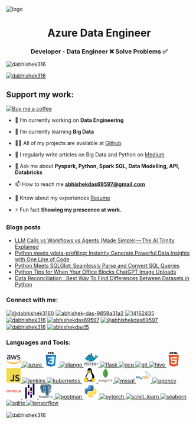 ![logo](https://github.com/user-attachments/assets/9724cc85-7289-48e5-8f81-102574b09e2d)
<h1 align="center">Azure Data Engineer</h1>
<h3 align="center">Developer - Data Engineer ❌ Solve Problems ✅</h3>

<p align="left"> <img src="https://komarev.com/ghpvc/?username=dabhishek316&label=Profile%20views&color=0e75b6&style=flat" alt="dabhishek316" /> </p> 

<p align="left"> <a href="https://github.com/ryo-ma/github-profile-trophy"><img src="https://github-profile-trophy.vercel.app/?username=dabhishek316" alt="dabhishek316" /></a> </p>

## **Support my work:**
[![Buy me a coffee](https://img.shields.io/badge/Buy%20me%20a%20coffee--yellow.svg?logo=buy-me-a-coffee&logoColor=orange&style=social)](https://buymeacoffee.com/abhishekdas)

- 🔭 I’m currently working on **Data Engineering**

- 🌱 I’m currently learning **Big Data**

- 👨‍💻 All of my projects are available at [Github](https://github.com/dabhishek316)

- 📝 I regularly write articles on Big Data and Python on [Medium](https://medium.com/@abhishekdas69597)

- 💬 Ask me about **Pyspark, Python, Spark SQL, Data Modelling, API, Databricks**

- 📫 How to reach me **abhishekdas69597@gmail.com**

- 📄 Know about my experiences [Resume](https://github.com/dabhishek316/Abhishek-Das-Resume-using-Latex/blob/main/Abhishek_Das_Azure_Data_Engineer.pdf)

- ⚡ Fun fact **Showing my prescence at work.**

### Blogs posts
<!-- BLOG-POST-LIST:START -->
- [LLM Calls vs Workflows vs Agents &lpar;Made Simple&rpar; — The AI Trinity Explained](https://medium.com/@abhishekdas69597/llm-calls-vs-workflows-vs-agents-made-simple-the-ai-trinity-explained-259b670484ae?source=rss-35d27701c9d9------2)
- [Python meets ydata-profiling: Instantly Generate Powerful Data Insights with One Line of Code](https://medium.com/pythoneers/python-meets-ydata-profiling-instantly-generate-powerful-data-insights-with-one-line-of-code-d3e6647b9d84?source=rss-35d27701c9d9------2)
- [Python Meets SQLGlot: Seamlessly Parse and Convert SQL Queries](https://medium.com/pythoneers/python-meets-sqlglot-seamlessly-parse-and-convert-sql-queries-6b8e2f648fb0?source=rss-35d27701c9d9------2)
- [Python Tips for When Your Office Blocks ChatGPT Image  Uploads](https://medium.com/@abhishekdas69597/python-tips-for-when-your-office-blocks-chatgpt-image-uploads-2b372448b67a?source=rss-35d27701c9d9------2)
- [Data Reconciliation : Best Way To Find Differences Between Datasets in Python](https://medium.com/@abhishekdas69597/data-reconciliation-best-way-to-find-differences-between-datasets-in-python-0e2563e8b0aa?source=rss-35d27701c9d9------2)
<!-- BLOG-POST-LIST:END -->

<h3 align="left">Connect with me:</h3>
<p align="left">
<a href="https://twitter.com/@dabhishek3160" target="blank"><img align="center" src="https://raw.githubusercontent.com/rahuldkjain/github-profile-readme-generator/master/src/images/icons/Social/twitter.svg" alt="@dabhishek3160" height="30" width="40" /></a>
<a href="https://linkedin.com/in/abhishek-das-9859a31a2" target="blank"><img align="center" src="https://raw.githubusercontent.com/rahuldkjain/github-profile-readme-generator/master/src/images/icons/Social/linked-in-alt.svg" alt="abhishek-das-9859a31a2" height="30" width="40" /></a>
<a href="https://stackoverflow.com/users/14162435" target="blank"><img align="center" src="https://raw.githubusercontent.com/rahuldkjain/github-profile-readme-generator/master/src/images/icons/Social/stack-overflow.svg" alt="14162435" height="30" width="40" /></a>
<a href="https://kaggle.com/dabhishek316" target="blank"><img align="center" src="https://raw.githubusercontent.com/rahuldkjain/github-profile-readme-generator/master/src/images/icons/Social/kaggle.svg" alt="dabhishek316" height="30" width="40" /></a>
<a href="https://instagram.com/abhishekdas69597" target="blank"><img align="center" src="https://raw.githubusercontent.com/rahuldkjain/github-profile-readme-generator/master/src/images/icons/Social/instagram.svg" alt="abhishekdas69597" height="30" width="40" /></a>
<a href="https://medium.com/@abhishekdas69597" target="blank"><img align="center" src="https://raw.githubusercontent.com/rahuldkjain/github-profile-readme-generator/master/src/images/icons/Social/medium.svg" alt="@abhishekdas69597" height="30" width="40" /></a>
<a href="https://www.leetcode.com/dabhishek316" target="blank"><img align="center" src="https://raw.githubusercontent.com/rahuldkjain/github-profile-readme-generator/master/src/images/icons/Social/leet-code.svg" alt="dabhishek316" height="30" width="40" /></a>
<a href="https://auth.geeksforgeeks.org/user/abhishekdas15" target="blank"><img align="center" src="https://raw.githubusercontent.com/rahuldkjain/github-profile-readme-generator/master/src/images/icons/Social/geeks-for-geeks.svg" alt="abhishekdas15" height="30" width="40" /></a>
</p>

<h3 align="left">Languages and Tools:</h3>
<p align="left"> <a href="https://aws.amazon.com" target="_blank" rel="noreferrer"> <img src="https://raw.githubusercontent.com/devicons/devicon/master/icons/amazonwebservices/amazonwebservices-original-wordmark.svg" alt="aws" width="40" height="40"/> </a> <a href="https://azure.microsoft.com/en-in/" target="_blank" rel="noreferrer"> <img src="https://www.vectorlogo.zone/logos/microsoft_azure/microsoft_azure-icon.svg" alt="azure" width="40" height="40"/> </a> <a href="https://www.w3schools.com/css/" target="_blank" rel="noreferrer"> <img src="https://raw.githubusercontent.com/devicons/devicon/master/icons/css3/css3-original-wordmark.svg" alt="css3" width="40" height="40"/> </a> <a href="https://www.djangoproject.com/" target="_blank" rel="noreferrer"> <img src="https://cdn.worldvectorlogo.com/logos/django.svg" alt="django" width="40" height="40"/> </a> <a href="https://www.docker.com/" target="_blank" rel="noreferrer"> <img src="https://raw.githubusercontent.com/devicons/devicon/master/icons/docker/docker-original-wordmark.svg" alt="docker" width="40" height="40"/> </a> <a href="https://flask.palletsprojects.com/" target="_blank" rel="noreferrer"> <img src="https://www.vectorlogo.zone/logos/pocoo_flask/pocoo_flask-icon.svg" alt="flask" width="40" height="40"/> </a> <a href="https://cloud.google.com" target="_blank" rel="noreferrer"> <img src="https://www.vectorlogo.zone/logos/google_cloud/google_cloud-icon.svg" alt="gcp" width="40" height="40"/> </a> <a href="https://git-scm.com/" target="_blank" rel="noreferrer"> <img src="https://www.vectorlogo.zone/logos/git-scm/git-scm-icon.svg" alt="git" width="40" height="40"/> </a> <a href="https://hive.apache.org/" target="_blank" rel="noreferrer"> <img src="https://www.vectorlogo.zone/logos/apache_hive/apache_hive-icon.svg" alt="hive" width="40" height="40"/> </a> <a href="https://www.w3.org/html/" target="_blank" rel="noreferrer"> <img src="https://raw.githubusercontent.com/devicons/devicon/master/icons/html5/html5-original-wordmark.svg" alt="html5" width="40" height="40"/> </a> <a href="https://developer.mozilla.org/en-US/docs/Web/JavaScript" target="_blank" rel="noreferrer"> <img src="https://raw.githubusercontent.com/devicons/devicon/master/icons/javascript/javascript-original.svg" alt="javascript" width="40" height="40"/> </a> <a href="https://www.jenkins.io" target="_blank" rel="noreferrer"> <img src="https://www.vectorlogo.zone/logos/jenkins/jenkins-icon.svg" alt="jenkins" width="40" height="40"/> </a> <a href="https://kubernetes.io" target="_blank" rel="noreferrer"> <img src="https://www.vectorlogo.zone/logos/kubernetes/kubernetes-icon.svg" alt="kubernetes" width="40" height="40"/> </a> <a href="https://www.linux.org/" target="_blank" rel="noreferrer"> <img src="https://raw.githubusercontent.com/devicons/devicon/master/icons/linux/linux-original.svg" alt="linux" width="40" height="40"/> </a> <a href="https://www.mongodb.com/" target="_blank" rel="noreferrer"> <img src="https://raw.githubusercontent.com/devicons/devicon/master/icons/mongodb/mongodb-original-wordmark.svg" alt="mongodb" width="40" height="40"/> </a> <a href="https://www.microsoft.com/en-us/sql-server" target="_blank" rel="noreferrer"> <img src="https://www.svgrepo.com/show/303229/microsoft-sql-server-logo.svg" alt="mssql" width="40" height="40"/> </a> <a href="https://www.mysql.com/" target="_blank" rel="noreferrer"> <img src="https://raw.githubusercontent.com/devicons/devicon/master/icons/mysql/mysql-original-wordmark.svg" alt="mysql" width="40" height="40"/> </a> <a href="https://opencv.org/" target="_blank" rel="noreferrer"> <img src="https://www.vectorlogo.zone/logos/opencv/opencv-icon.svg" alt="opencv" width="40" height="40"/> </a> <a href="https://www.oracle.com/" target="_blank" rel="noreferrer"> <img src="https://raw.githubusercontent.com/devicons/devicon/master/icons/oracle/oracle-original.svg" alt="oracle" width="40" height="40"/> </a> <a href="https://pandas.pydata.org/" target="_blank" rel="noreferrer"> <img src="https://raw.githubusercontent.com/devicons/devicon/2ae2a900d2f041da66e950e4d48052658d850630/icons/pandas/pandas-original.svg" alt="pandas" width="40" height="40"/> </a> <a href="https://www.postgresql.org" target="_blank" rel="noreferrer"> <img src="https://raw.githubusercontent.com/devicons/devicon/master/icons/postgresql/postgresql-original-wordmark.svg" alt="postgresql" width="40" height="40"/> </a> <a href="https://postman.com" target="_blank" rel="noreferrer"> <img src="https://www.vectorlogo.zone/logos/getpostman/getpostman-icon.svg" alt="postman" width="40" height="40"/> </a> <a href="https://www.python.org" target="_blank" rel="noreferrer"> <img src="https://raw.githubusercontent.com/devicons/devicon/master/icons/python/python-original.svg" alt="python" width="40" height="40"/> </a> <a href="https://pytorch.org/" target="_blank" rel="noreferrer"> <img src="https://www.vectorlogo.zone/logos/pytorch/pytorch-icon.svg" alt="pytorch" width="40" height="40"/> </a> <a href="https://scikit-learn.org/" target="_blank" rel="noreferrer"> <img src="https://upload.wikimedia.org/wikipedia/commons/0/05/Scikit_learn_logo_small.svg" alt="scikit_learn" width="40" height="40"/> </a> <a href="https://seaborn.pydata.org/" target="_blank" rel="noreferrer"> <img src="https://seaborn.pydata.org/_images/logo-mark-lightbg.svg" alt="seaborn" width="40" height="40"/> </a> <a href="https://www.sqlite.org/" target="_blank" rel="noreferrer"> <img src="https://www.vectorlogo.zone/logos/sqlite/sqlite-icon.svg" alt="sqlite" width="40" height="40"/> </a> <a href="https://www.tensorflow.org" target="_blank" rel="noreferrer"> <img src="https://www.vectorlogo.zone/logos/tensorflow/tensorflow-icon.svg" alt="tensorflow" width="40" height="40"/> </a> </p>

<p><img align="center" src="https://github-readme-streak-stats.herokuapp.com/?user=dabhishek316&" alt="dabhishek316" /></p>
